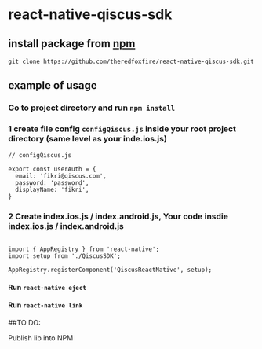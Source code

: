 # react-native-qiscus-sdk

## install package from [npm](https://www.npmjs.com/)

`git clone https://github.com/theredfoxfire/react-native-qiscus-sdk.git`

## example of usage

### Go to project directory and run `npm install`


### 1 create file config `configQiscus.js` inside your root project directory (same level as your inde.ios.js)

```
// configQiscus.js

export const userAuth = {
  email: 'fikri@qiscus.com',
  password: 'password',
  displayName: 'fikri',
}

```

### 2 Create index.ios.js / index.android.js, Your code insdie index.ios.js / index.android.js
```

import { AppRegistry } from 'react-native';
import setup from './QiscusSDK';

AppRegistry.registerComponent('QiscusReactNative', setup);

```

#### Run `react-native eject`

#### Run `react-native link`

##TO DO:

Publish lib into NPM
